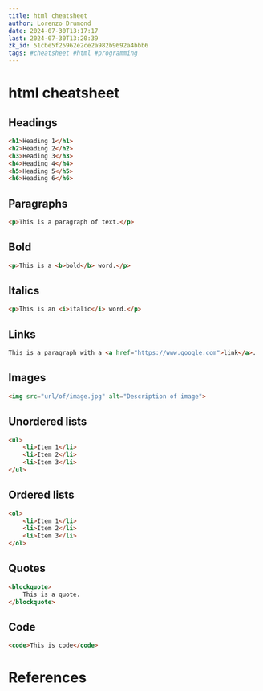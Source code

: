 ```yaml
---
title: html cheatsheet
author: Lorenzo Drumond
date: 2024-07-30T13:17:17
last: 2024-07-30T13:20:39
zk_id: 51cbe5f25962e2ce2a982b9692a4bbb6
tags: #cheatsheet #html #programming
---
```



# html cheatsheet

## Headings

```html
<h1>Heading 1</h1>
<h2>Heading 2</h2>
<h3>Heading 3</h3>
<h4>Heading 4</h4>
<h5>Heading 5</h5>
<h6>Heading 6</h6>
```

## Paragraphs

```html
<p>This is a paragraph of text.</p>
```

## Bold

```html
<p>This is a <b>bold</b> word.</p>
```

## Italics

```html
<p>This is an <i>italic</i> word.</p>
```

## Links

```html
This is a paragraph with a <a href="https://www.google.com">link</a>.
```

## Images

```html
<img src="url/of/image.jpg" alt="Description of image">
```

## Unordered lists

```html
<ul>
    <li>Item 1</li>
    <li>Item 2</li>
    <li>Item 3</li>
</ul>
```

## Ordered lists

```html
<ol>
    <li>Item 1</li>
    <li>Item 2</li>
    <li>Item 3</li>
</ol>
```

## Quotes

```html
<blockquote>
    This is a quote.
</blockquote>
```

## Code

```html
<code>This is code</code>
```

# References
